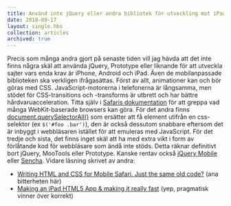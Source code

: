 ```yaml
---
title: Använd inte jQuery eller andra bibliotek för utveckling mot iPad, iPhone och Android
date: 2010-09-17
layout: single.hbs
collection: articles
archived: true
---
```

Precis som många andra gjort på senaste tiden vill jag hävda att det
inte finns några skäl att använda jQuery, Prototype eller liknande för
att utveckla sajter vars enda krav är iPhone, Android och iPad. Även de
mobilanpassade biblioteken ska verkligen ifrågasättas. Först av allt,
animationer kan och bör göras med CSS. JavaScript-motorerna i
telefonerna är långsamma, men stödet för CSS-transitions och -transforms
är utbrett och har bättre hårdvaruacceleration. Titta själv i [Safaris
dokumentation](http://developer.apple.com/library/safari/#documentation/InternetWeb/Conceptual/SafariVisualEffectsProgGuide/Introduction/Introduction.html "Safari CSS Visual Effects Guide")
för att greppa vad många WebKit-baserade browsers kan göra. För det
andra finns
[document.querySelectorAll()](http://www.quirksmode.org/dom/tests/basics.html "W3C DOM tests - the Five Methods")
som ersätter att få element utifrån en css-selektor (ex
`$('#foo .bar')`), den är också dessutom snabbare eftersom det är
inbyggt i webbläsaren istället för att emuleras med JavaScript. För det
tredje och sista, det finns inget skäl att ha med extra vikt i form av
förlåtande kod för webbläsare som ändå inte stöds. Detta räknar
definitivt bort jQuery, MooTools eller Prototype. Kanske rentav också
[jQuery Mobile](http://jquerymobile.com/) eller
[Sencha](http://www.sencha.com/). Vidare läsning skrivet av andra:

-   [Writing HTML and CSS for Mobile Safari. Just the same old
    code?](http://www.benbarnett.net/2010/08/30/writing-html-and-css-for-mobile-safari-just-the-same-old-code/)
    (ana bitterheten här)
-   [Making an iPad HTML5 App & making it really
    fast](http://mir.aculo.us/2010/06/04/making-an-ipad-html5-app-making-it-really-fast/)
    (yep, pragmatisk vinner över korrekt)
